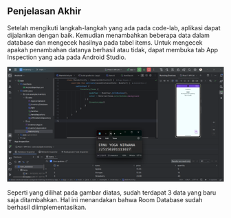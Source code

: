 Penjelasan Akhir
----------------

Setelah mengikuti langkah-langkah yang ada pada code-lab, aplikasi dapat dijalankan dengan baik.
Kemudian menambahkan beberapa data dalam database dan mengecek hasilnya pada tabel items.
Untuk mengecek apakah penambahan datanya berhasil atau tidak, dapat membuka tab App Inspection yang ada pada Android Studio.

![Tampilan akhir tabel](tampilan_akhir_tabel.png)

Seperti yang dilihat pada gambar diatas, sudah terdapat 3 data yang baru saja ditambahkan.
Hal ini menandakan bahwa Room Database sudah berhasil diimplementasikan.